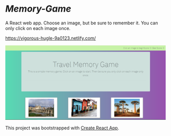# *_Memory-Game_*

A React web app. Choose an image, but be sure to remember it. You can only click on each image once.

https://vigorous-hugle-9a0123.netlify.com/





![Memory-Game](public/images/Picture1.png "Deployed with Netlify")



This project was bootstrapped with [Create React App](https://github.com/facebookincubator/create-react-app).
